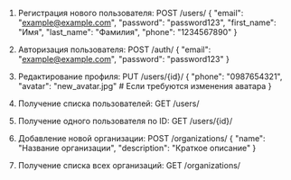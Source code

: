 1) Регистрация нового пользователя:
POST /users/
{
    "email": "example@example.com",
    "password": "password123",
    "first_name": "Имя",
    "last_name": "Фамилия",
    "phone": "1234567890"
}

2) Авторизация пользователя:
POST /auth/
{
    "email": "example@example.com",
    "password": "password123"
}

3) Редактирование профиля:
PUT /users/{id}/
{
    "phone": "0987654321",
    "avatar": "new_avatar.jpg"  # Если требуются изменения аватара
}

4) Получение списка пользователей:
GET /users/

5) Получение одного пользователя по ID:
GET /users/{id}/

6) Добавление новой организации:
POST /organizations/
{
    "name": "Название организации",
    "description": "Краткое описание"
}

7) Получение списка всех организаций:
GET /organizations/
